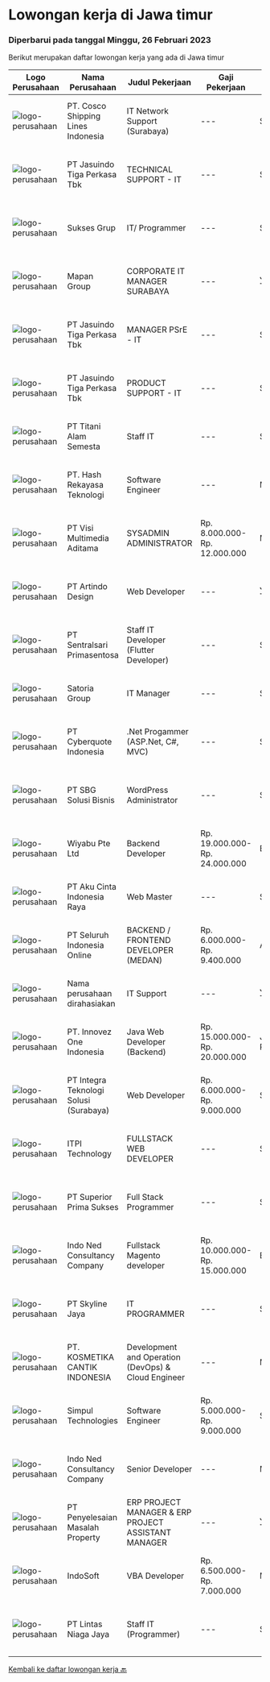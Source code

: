 
  # Lowongan kerja di Jawa timur

  ### Diperbarui pada tanggal Minggu, 26 Februari 2023

  Berikut merupakan daftar lowongan kerja yang ada di Jawa timur

  |Logo Perusahaan | Nama Perusahaan | Judul Pekerjaan | Gaji Pekerjaan | Lokasi | Deskripsi | Tanggal diunggah | Pranala |
  | -------------- | --------------- | --------------- | --------- | --------- | -------------- | ------- | ----------- |
  |![logo-perusahaan](https://image-service-cdn.seek.com.au/8de3a095faf67a2bce71e8b1377f1be1060f04d9/ee4dce1061f3f616224767ad58cb2fc751b8d2dc)|PT. Cosco Shipping Lines Indonesia|IT Network Support (Surabaya)|---|Surabaya|Requirements: Diploma or Bachelor Degree from reputable university (GPA minimum 3.00) Having experience relevant to this role will be advantage...|Jumat, 24 Februari 2023|https://www.jobstreet.co.id/id/job/it-network-support-surabaya-4239315?token=0~9a4ebec7-7f2b-4ff0-ad05-c6d5ed9fe2ea&sectionRank=1&jobId=jobstreet-id-job-4239315|
|![logo-perusahaan](https://image-service-cdn.seek.com.au/f9cd043f1011fee386470591649d3e30b502df59/ee4dce1061f3f616224767ad58cb2fc751b8d2dc)|PT Jasuindo Tiga Perkasa Tbk|TECHNICAL SUPPORT - IT|---|Sidoarjo|KUALIFIKASI : Pendidikan minimal D3/S1 Teknik Informatika Pengalaman minimal 1 tahun di bidang yang sama...|Jumat, 24 Februari 2023|https://www.jobstreet.co.id/id/job/technical-support-it-4238775?token=0~9a4ebec7-7f2b-4ff0-ad05-c6d5ed9fe2ea&sectionRank=2&jobId=jobstreet-id-job-4238775|
|![logo-perusahaan](https://image-service-cdn.seek.com.au/90188e42b2273f8fb48267e70fee1130776c71d5/ee4dce1061f3f616224767ad58cb2fc751b8d2dc)|Sukses Grup|IT/ Programmer|---|Surabaya|Kualifikasi : Pendidikan minimal S1 Informatika Komputer Sistem Informasi Menguasai bahasa pemograman minimal PHP dan MySQL Disiplin,Teliti dan...|Sabtu, 25 Februari 2023|https://www.jobstreet.co.id/id/job/it-programmer-4239550?token=0~9a4ebec7-7f2b-4ff0-ad05-c6d5ed9fe2ea&sectionRank=3&jobId=jobstreet-id-job-4239550|
|![logo-perusahaan](https://image-service-cdn.seek.com.au/470a7d61d5a3399f6ba34f865cbcf7a9dc2e3fc5/ee4dce1061f3f616224767ad58cb2fc751b8d2dc)|Mapan Group|CORPORATE IT MANAGER SURABAYA|---|Jawa Timur|Merencanakan strategi implementasi atas kebijakan perusahaan Memastikan semua sistem IT dapat berjalan dengan lancar Memonitor pelaksanaan strategi...|Kamis, 23 Februari 2023|https://www.jobstreet.co.id/id/job/corporate-it-manager-surabaya-4236338?token=0~9a4ebec7-7f2b-4ff0-ad05-c6d5ed9fe2ea&sectionRank=4&jobId=jobstreet-id-job-4236338|
|![logo-perusahaan](https://image-service-cdn.seek.com.au/af38d604e6f81bafc849d1c25c6e20a1e8cbc479/ee4dce1061f3f616224767ad58cb2fc751b8d2dc)|PT Jasuindo Tiga Perkasa Tbk|MANAGER PSrE - IT|---|Sidoarjo|KUALIFIKASI : Pendidikan minimal S1 Ilmu Komputer/ Teknik Informatika / Manajemen Informatika / Teknologi Informasi / Teknik Elektro Memiliki salah...|Kamis, 23 Februari 2023|https://www.jobstreet.co.id/id/job/manager-psre-it-4216458?token=0~9a4ebec7-7f2b-4ff0-ad05-c6d5ed9fe2ea&sectionRank=5&jobId=jobstreet-id-job-4216458|
|![logo-perusahaan](https://image-service-cdn.seek.com.au/f9cd043f1011fee386470591649d3e30b502df59/ee4dce1061f3f616224767ad58cb2fc751b8d2dc)|PT Jasuindo Tiga Perkasa Tbk|PRODUCT SUPPORT - IT|---|Sidoarjo|KUALIFIKASI : Pendidikan minimal S1/D3 Teknik Informatika/ Teknik Komputer/Teknik Elektro Pengalaman minimal 1 tahun dalam bidang hardware Diutamakan...|Kamis, 23 Februari 2023|https://www.jobstreet.co.id/id/job/product-support-it-4237285?token=0~9a4ebec7-7f2b-4ff0-ad05-c6d5ed9fe2ea&sectionRank=6&jobId=jobstreet-id-job-4237285|
|![logo-perusahaan](https://image-service-cdn.seek.com.au/3650e4ea5cf15ff06b6cedba6caa19766b68c3ef/ee4dce1061f3f616224767ad58cb2fc751b8d2dc)|PT Titani Alam Semesta|Staff IT|---|Surabaya|Maximum age 30 years old. Minimum Bachelor Degree - Informatika GPA 3.0 Sedikit Mandarin. Pengalaman dibidang IT minimal 4 tahun. Requirement:...|Rabu, 22 Februari 2023|https://www.jobstreet.co.id/id/job/staff-it-4234966?token=0~9a4ebec7-7f2b-4ff0-ad05-c6d5ed9fe2ea&sectionRank=7&jobId=jobstreet-id-job-4234966|
|![logo-perusahaan](https://image-service-cdn.seek.com.au/31bce35c8f86e1cee7d4746c088443d184a0881c/ee4dce1061f3f616224767ad58cb2fc751b8d2dc)|PT. Hash Rekayasa Teknologi|Software Engineer|---|Malang|Job Summaryproblem solver - team player - lifelong learnerTanggung Jawab Menulis kode yang fungsional dan teruji, serta dapat dipahami oleh rekan...|Sabtu, 25 Februari 2023|https://www.jobstreet.co.id/id/job/software-engineer-4219881?token=0~9a4ebec7-7f2b-4ff0-ad05-c6d5ed9fe2ea&sectionRank=8&jobId=jobstreet-id-job-4219881|
|![logo-perusahaan](https://image-service-cdn.seek.com.au/77d5dc00becab49233feb1de82d916f236fba28a/ee4dce1061f3f616224767ad58cb2fc751b8d2dc)|PT Visi Multimedia Aditama|SYSADMIN ADMINISTRATOR|Rp. 8.000.000-Rp. 12.000.000|Malang|PT Visi Multimedia Aditama is a fast-growing multinational IT company that focuses on providing various IT services, building web-based application,...|Kamis, 23 Februari 2023|https://www.jobstreet.co.id/id/job/sysadmin-administrator-4237382?token=0~9a4ebec7-7f2b-4ff0-ad05-c6d5ed9fe2ea&sectionRank=9&jobId=jobstreet-id-job-4237382|
|![logo-perusahaan](https://image-service-cdn.seek.com.au/c2ce19d52829712cf62d4ad1fa0e8ba10cef3cab/ee4dce1061f3f616224767ad58cb2fc751b8d2dc)|PT Artindo Design|Web Developer|---|Jawa Timur|Ø Membuat aplikasi web dengan menggunakan framework LaravelØ Pernah menggunakan PHP, HTML, CSS, Bootstrap, Java ScriptØ Pernah menggunakan database...|Jumat, 24 Februari 2023|https://www.jobstreet.co.id/id/job/web-developer-4225413?token=0~9a4ebec7-7f2b-4ff0-ad05-c6d5ed9fe2ea&sectionRank=10&jobId=jobstreet-id-job-4225413|
|![logo-perusahaan](https://image-service-cdn.seek.com.au/4c4a8d71d2f9e60716e675640cdc9b3790b9a8dc/ee4dce1061f3f616224767ad58cb2fc751b8d2dc)|PT Sentralsari Primasentosa|Staff IT Developer (Flutter Developer)|---|Sidoarjo|Usia maksimal 30 tahun D3 / S1 Teknik Informatika Memahami dan berpengalaman dalam mendevelop dengan bahasa pemrograman Dart (Flutter) Menguasai T-SQL...|Kamis, 23 Februari 2023|https://www.jobstreet.co.id/id/job/staff-it-developer-flutter-developer-4224647?token=0~9a4ebec7-7f2b-4ff0-ad05-c6d5ed9fe2ea&sectionRank=11&jobId=jobstreet-id-job-4224647|
|![logo-perusahaan](https://image-service-cdn.seek.com.au/5d4519f59a36720e634ace9c5b5048b1bda0c7d3/ee4dce1061f3f616224767ad58cb2fc751b8d2dc)|Satoria Group|IT Manager|---|Surabaya|Deskripsi pekerjaan: Merencanakan strategi implementasi atas kebijakan perusahaan Memastikan semua sistem IT dapat berjalan dengan lancar Memonitor...|Selasa, 21 Februari 2023|https://www.jobstreet.co.id/id/job/it-manager-4233400?token=0~9a4ebec7-7f2b-4ff0-ad05-c6d5ed9fe2ea&sectionRank=12&jobId=jobstreet-id-job-4233400|
|![logo-perusahaan](https://image-service-cdn.seek.com.au/5e0de12e9b5a618691961880926bcdb645e26350/ee4dce1061f3f616224767ad58cb2fc751b8d2dc)|PT Cyberquote Indonesia|.Net Progammer (ASP.Net, C#, MVC)|---|Surabaya|Responsibilities: Design, develop and maintain applications in a reusable and easy to change manner to support business growth. Develop and maintain...|Sabtu, 25 Februari 2023|https://www.jobstreet.co.id/id/job/.net-progammer-asp.net-c-mvc-4219620?token=0~9a4ebec7-7f2b-4ff0-ad05-c6d5ed9fe2ea&sectionRank=13&jobId=jobstreet-id-job-4219620|
|![logo-perusahaan](https://image-service-cdn.seek.com.au/f820d36a8e416d7a4c2783ec051002404d9ab8a9/ee4dce1061f3f616224767ad58cb2fc751b8d2dc)|PT SBG Solusi Bisnis|WordPress Administrator|---|Surabaya|Job Highlights Career growth and advancement Positive working environment Comprehensive employee benefits  Responsibilities: Perform installation,...|Jumat, 24 Februari 2023|https://www.jobstreet.co.id/id/job/wordpress-administrator-4238799?token=0~9a4ebec7-7f2b-4ff0-ad05-c6d5ed9fe2ea&sectionRank=14&jobId=jobstreet-id-job-4238799|
|![logo-perusahaan](https://image-service-cdn.seek.com.au/0363826063500b54abe59ebfcfe35cdd368d5fcc/ee4dce1061f3f616224767ad58cb2fc751b8d2dc)|Wiyabu Pte Ltd|Backend Developer|Rp. 19.000.000-Rp. 24.000.000|Bali|Jonajo Consulting LLC is a software development firm located in the heart of Silicon Valley, California. We specialize in developing AI-powered mobile...|Kamis, 23 Februari 2023|https://www.jobstreet.co.id/id/job/backend-developer-10479124/origin/sg?token=0~9a4ebec7-7f2b-4ff0-ad05-c6d5ed9fe2ea&sectionRank=15&jobId=jobstreet-sg-job-10479124|
|![logo-perusahaan](https://image-service-cdn.seek.com.au/0eebd53f1833707950d51d6fd57164cd99df5079/ee4dce1061f3f616224767ad58cb2fc751b8d2dc)|PT Aku Cinta Indonesia Raya|Web Master|---|Surabaya|Job Description: Development of websites on a WordPress-based platform Updating and maintaining existing WordPress websites, including content...|Jumat, 24 Februari 2023|https://www.jobstreet.co.id/id/job/web-master-4225347?token=0~9a4ebec7-7f2b-4ff0-ad05-c6d5ed9fe2ea&sectionRank=16&jobId=jobstreet-id-job-4225347|
|![logo-perusahaan](https://image-service-cdn.seek.com.au/c768f0670f8f8212da7de609b6af9d0b2e5134cc/ee4dce1061f3f616224767ad58cb2fc751b8d2dc)|PT Seluruh Indonesia Online|BACKEND / FRONTEND DEVELOPER (MEDAN)|Rp. 6.000.000-Rp. 9.400.000|Aceh|Memiliki pengalaman leadership sebagai Manager sebelumnya.Back End Engineer1. Memiliki pengalaman dalam membangun RESTful APIs2. Menguasai bahasa...|Kamis, 23 Februari 2023|https://www.jobstreet.co.id/id/job/backend-frontend-developer-medan-4237176?token=0~9a4ebec7-7f2b-4ff0-ad05-c6d5ed9fe2ea&sectionRank=17&jobId=jobstreet-id-job-4237176|
|![logo-perusahaan](https://i.ibb.co/sqvTCh9/112815900-stock-vector-no-image-available-icon-flat-vector.webp)|Nama perusahaan dirahasiakan|IT Support|---|Jawa Timur|Usia maksimal 35 tahun Pendidikan minimal S1 segala jurusan Minimal memiliki 1 tahun pengalaman kerja di bidang yang sama  Mempunyai pengetahuan dan...|Senin, 20 Februari 2023|https://www.jobstreet.co.id/id/job/it-support-4231859?token=0~9a4ebec7-7f2b-4ff0-ad05-c6d5ed9fe2ea&sectionRank=18&jobId=jobstreet-id-job-4231859|
|![logo-perusahaan](https://image-service-cdn.seek.com.au/5ac1ce894c015b4831ba1d1458ad5a1b4e630a93/ee4dce1061f3f616224767ad58cb2fc751b8d2dc)|PT. Innovez One Indonesia|Java Web Developer (Backend)|Rp. 15.000.000-Rp. 20.000.000|Jakarta Raya|We are looking for a dynamic and talented Java Full-Stack Developer with strong OOAD background to join our global team. You will work in a SCRUM team...|Sabtu, 25 Februari 2023|https://www.jobstreet.co.id/id/job/java-web-developer-backend-4220757?token=0~9a4ebec7-7f2b-4ff0-ad05-c6d5ed9fe2ea&sectionRank=19&jobId=jobstreet-id-job-4220757|
|![logo-perusahaan](https://image-service-cdn.seek.com.au/14f77ec67b962c596add6cca6f4b1e9d66e1e897/ee4dce1061f3f616224767ad58cb2fc751b8d2dc)|PT Integra Teknologi Solusi (Surabaya)|Web Developer|Rp. 6.000.000-Rp. 9.000.000|Surabaya|Kualifikasi :1. Pendidikan minimal Diploma / Sarjana2. Jurusan Teknik Informatika atau sejenis lebih diharapkan3. Menguasai Bahasa Pemrograman Web...|Kamis, 23 Februari 2023|https://www.jobstreet.co.id/id/job/web-developer-4237082?token=0~9a4ebec7-7f2b-4ff0-ad05-c6d5ed9fe2ea&sectionRank=20&jobId=jobstreet-id-job-4237082|
|![logo-perusahaan](https://image-service-cdn.seek.com.au/3782b0a6cf22b4daea3937ba4112b0b5543fa5c4/ee4dce1061f3f616224767ad58cb2fc751b8d2dc)|ITPI  Technology|FULLSTACK WEB DEVELOPER|---|Surabaya|Job Role: Understanding design, database structure and identify customer requirements Create, develop, build, test and maintain web applications...|Jumat, 24 Februari 2023|https://www.jobstreet.co.id/id/job/fullstack-web-developer-4218155?token=0~9a4ebec7-7f2b-4ff0-ad05-c6d5ed9fe2ea&sectionRank=21&jobId=jobstreet-id-job-4218155|
|![logo-perusahaan](https://image-service-cdn.seek.com.au/c392f9cd52b6738a8feebe6fec11019006c23da0/ee4dce1061f3f616224767ad58cb2fc751b8d2dc)|PT Superior Prima Sukses|Full Stack Programmer|---|Surabaya|Develop a mobile application from set up until ready to use Frontend and backend developer Qualifications: Max. age 32 years old Bachelor degree from...|Jumat, 24 Februari 2023|https://www.jobstreet.co.id/id/job/full-stack-programmer-4226134?token=0~9a4ebec7-7f2b-4ff0-ad05-c6d5ed9fe2ea&sectionRank=22&jobId=jobstreet-id-job-4226134|
|![logo-perusahaan](https://image-service-cdn.seek.com.au/0a642188b6f444564b4e7d0e61cdd79a37cdf0fa/ee4dce1061f3f616224767ad58cb2fc751b8d2dc)|Indo Ned Consultancy Company|Fullstack Magento developer|Rp. 10.000.000-Rp. 15.000.000|Bali|Note: This job is not at IndoNed. You will be working for a Dutch company called U Digital (U B.V.) in Indonesia. U Digital is responsible for the...|Jumat, 24 Februari 2023|https://www.jobstreet.co.id/id/job/fullstack-magento-developer-4218830?token=0~9a4ebec7-7f2b-4ff0-ad05-c6d5ed9fe2ea&sectionRank=23&jobId=jobstreet-id-job-4218830|
|![logo-perusahaan](https://image-service-cdn.seek.com.au/475f0f2e6396af8e6945b8716ac09cbd167d3597/ee4dce1061f3f616224767ad58cb2fc751b8d2dc)|PT Skyline Jaya|IT PROGRAMMER|---|Sidoarjo|Requirements : Age maximum 35 years old Candidate must possess at least Diploma/Bachelor’s Degree ( Information Technology, Computer or Similar ) At...|Selasa, 21 Februari 2023|https://www.jobstreet.co.id/id/job/it-programmer-4212060?token=0~9a4ebec7-7f2b-4ff0-ad05-c6d5ed9fe2ea&sectionRank=24&jobId=jobstreet-id-job-4212060|
|![logo-perusahaan](https://image-service-cdn.seek.com.au/120fa9caaa4a4f4a4feab3fef671dd1e04d9c96f/ee4dce1061f3f616224767ad58cb2fc751b8d2dc)|PT. KOSMETIKA CANTIK INDONESIA|Development and Operation (DevOps) & Cloud Engineer|---|Malang|KUALIFIKASI : Pendidikan minimal S1 / D4 jurusan sistem informasi / teknik informatika Memiliki pengalaman kerja minimal 3 tahun pada posisi...|Kamis, 23 Februari 2023|https://www.jobstreet.co.id/id/job/development-and-operation-devops-cloud-engineer-4223905?token=0~9a4ebec7-7f2b-4ff0-ad05-c6d5ed9fe2ea&sectionRank=25&jobId=jobstreet-id-job-4223905|
|![logo-perusahaan](https://image-service-cdn.seek.com.au/86f14356bc1f934fa987c601444edf6762263efa/ee4dce1061f3f616224767ad58cb2fc751b8d2dc)|Simpul Technologies|Software Engineer|Rp. 5.000.000-Rp. 9.000.000|Surabaya|Join our exciting Tech Team as a Full-Stack Software Engineer. Our team builds wonderful Enterprise Tech platform. You will be part of a talented...|Rabu, 22 Februari 2023|https://www.jobstreet.co.id/id/job/software-engineer-4214933?token=0~9a4ebec7-7f2b-4ff0-ad05-c6d5ed9fe2ea&sectionRank=26&jobId=jobstreet-id-job-4214933|
|![logo-perusahaan](https://image-service-cdn.seek.com.au/0a642188b6f444564b4e7d0e61cdd79a37cdf0fa/ee4dce1061f3f616224767ad58cb2fc751b8d2dc)|Indo Ned Consultancy Company|Senior Developer|---|Malang|About UsWe are Exp Inc and we make games for learning and development. Clients come to us us for apps, tools and interventions. Think city games, but...|Sabtu, 25 Februari 2023|https://www.jobstreet.co.id/id/job/senior-developer-4227177?token=0~9a4ebec7-7f2b-4ff0-ad05-c6d5ed9fe2ea&sectionRank=27&jobId=jobstreet-id-job-4227177|
|![logo-perusahaan](https://i.ibb.co/sqvTCh9/112815900-stock-vector-no-image-available-icon-flat-vector.webp)|PT Penyelesaian Masalah Property|ERP PROJECT MANAGER & ERP PROJECT ASSISTANT MANAGER|---|Jawa Timur|SPESIFICATION : Bachelor’s and/or Master’s degree in Computer Science, or Computer Applications, or Information Systems  Minimum 5 years experiece,...|Jumat, 24 Februari 2023|https://www.jobstreet.co.id/id/job/erp-project-manager-erp-project-assistant-manager-4237939?token=0~9a4ebec7-7f2b-4ff0-ad05-c6d5ed9fe2ea&sectionRank=28&jobId=jobstreet-id-job-4237939|
|![logo-perusahaan](https://image-service-cdn.seek.com.au/fbd57a90b36e6d6fe13c8e714c23f2e07616d0cb/ee4dce1061f3f616224767ad58cb2fc751b8d2dc)|IndoSoft|VBA Developer|Rp. 6.500.000-Rp. 7.000.000|Malang|Menguasai VBA (Visual Basic) programming language Mampu membuat Visual Basic Application, baik stand-alone, dan juga integrasi dengan Microsoft...|Jumat, 24 Februari 2023|https://www.jobstreet.co.id/id/job/vba-developer-4218067?token=0~9a4ebec7-7f2b-4ff0-ad05-c6d5ed9fe2ea&sectionRank=29&jobId=jobstreet-id-job-4218067|
|![logo-perusahaan](https://image-service-cdn.seek.com.au/2fe90de8cba217b8152919ece732530f5181e378/ee4dce1061f3f616224767ad58cb2fc751b8d2dc)|PT Lintas Niaga Jaya|Staff IT (Programmer)|---|Surabaya|Kualifikasi: Minimal pendidikan S1 Sistem Informasi/Manajemen Informatika/atau setara; Usia maksimal 35 tahun; Berpengalaman sebagai...|Selasa, 21 Februari 2023|https://www.jobstreet.co.id/id/job/staff-it-programmer-4233578?token=0~9a4ebec7-7f2b-4ff0-ad05-c6d5ed9fe2ea&sectionRank=30&jobId=jobstreet-id-job-4233578|


  [Kembali ke daftar lowongan kerja 🔙](../README.md#daftar-lowongan-kerja)
  